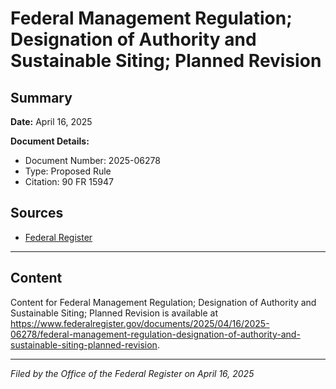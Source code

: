 # Federal Management Regulation; Designation of Authority and Sustainable Siting; Planned Revision

## Summary

**Date:** April 16, 2025

**Document Details:**
- Document Number: 2025-06278
- Type: Proposed Rule
- Citation: 90 FR 15947

## Sources
- [Federal Register](https://www.federalregister.gov/documents/2025/04/16/2025-06278/federal-management-regulation-designation-of-authority-and-sustainable-siting-planned-revision)

---

## Content

Content for Federal Management Regulation; Designation of Authority and Sustainable Siting; Planned Revision is available at https://www.federalregister.gov/documents/2025/04/16/2025-06278/federal-management-regulation-designation-of-authority-and-sustainable-siting-planned-revision.

---

*Filed by the Office of the Federal Register on April 16, 2025*
